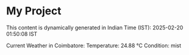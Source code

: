 # My Project

This content is dynamically generated in Indian Time (IST): 2025-02-20 01:50:08 IST


Current Weather in Coimbatore:
Temperature: 24.88 °C
Condition: mist
